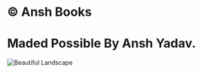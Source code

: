 # © Ansh Books 
# Maded Possible By Ansh Yadav.
![Beautiful Landscape](https://th.bing.com/th/id/OIG4.aeMtxv_7I.8QZz7F6QVZ?pid=ImgGn)

